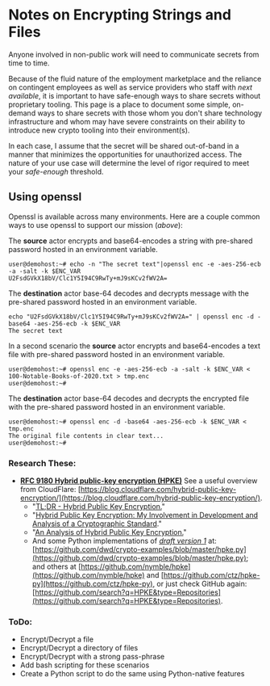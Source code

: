 # Notes on Encrypting Strings and Files  

Anyone involved in non-public work will need to communicate secrets from time to time.  

Because of the fluid nature of the employment marketplace and the reliance on contingent employees as well as service providers who staff with *next available*, it is important to have safe-enough ways to share secrets without proprietary tooling.  This page is a place to document some simple, on-demand ways to share secrets with those whom you don't share technology infrastructure and whom may have severe constraints on their ability to introduce new crypto tooling into their environment(s).  

In each case, I assume that the secret will be shared out-of-band in a manner that minimizes the opportunities for unauthorized access.  The nature of your use case will determine the level of rigor required to meet your *safe-enough* threshold.  

## Using openssl  
Openssl is available across many environments.  Here are a couple common ways to use openssl to support our mission (*above*):  

The **source** actor encrypts and base64-encodes a string with pre-shared password hosted in an environment variable.  
```terminal
user@demohost:~# echo -n "The secret text"|openssl enc -e -aes-256-ecb -a -salt -k $ENC_VAR
U2FsdGVkX18bV/Clc1Y5I94C9RwTy+mJ9sKCv2fWV2A=
```

The **destination** actor base-64 decodes and decrypts message with the pre-shared password hosted in an environment variable.  
```terminal
echo "U2FsdGVkX18bV/Clc1Y5I94C9RwTy+mJ9sKCv2fWV2A=" | openssl enc -d -base64 -aes-256-ecb -k $ENC_VAR
The secret text
```

In a second scenario the **source** actor encrypts and base64-encodes a text file with pre-shared password hosted in an environment variable.  
```terminal
user@demohost:~# openssl enc -e -aes-256-ecb -a -salt -k $ENC_VAR < 100-Notable-Books-of-2020.txt > tmp.enc
user@demohost:~#
```

The **destination** actor base-64 decodes and decrypts the encrypted file with the pre-shared password hosted in an environment variable.  
```terminal
user@demohost:~# openssl enc -d -base64 -aes-256-ecb -k $ENC_VAR < tmp.enc
The original file contents in clear text...
user@demohost:~#
```


### Research These:  
* **[RFC 9180 Hybrid public-key encryption (HPKE)](https://datatracker.ietf.org/doc/html/rfc9180)**   See a useful overview from CloudFlare: [https://blog.cloudflare.com/hybrid-public-key-encryption/](https://blog.cloudflare.com/hybrid-public-key-encryption/).  
  * "[TL;DR - Hybrid Public Key Encryption.](https://www.franziskuskiefer.de/p/tldr-hybrid-public-key-encryption/)"  
  * "[Hybrid Public Key Encryption: My Involvement in Development and Analysis of a Cryptographic Standard](https://www.benjaminlipp.de/p/hpke-cryptographic-standard/)."  
  * "[An Analysis of Hybrid Public Key Encryption.](https://www.semanticscholar.org/paper/An-Analysis-of-Hybrid-Public-Key-Encryption-Lipp/d8627eb52a4211e59ec897f1a10dd15c96ff7311)" 
  * And some Python implementations of *[draft version 1](https://datatracker.ietf.org/doc/html/draft-barnes-cfrg-hpke-01)* at: [https://github.com/dwd/crypto-examples/blob/master/hpke.py](https://github.com/dwd/crypto-examples/blob/master/hpke.py); and others at   [https://github.com/nymble/hpke](https://github.com/nymble/hpke) and [https://github.com/ctz/hpke-py](https://github.com/ctz/hpke-py), or just check GitHub again: [https://github.com/search?q=HPKE&type=Repositories](https://github.com/search?q=HPKE&type=Repositories).  


### ToDo:  
* Encrypt/Decrypt a file  
* Encrypt/Decrypt a directory of files  
* Encrypt/Decrypt with a strong pass-phrase  
* Add bash scripting for these scenarios  
* Create a Python script to do the same using Python-native features  


